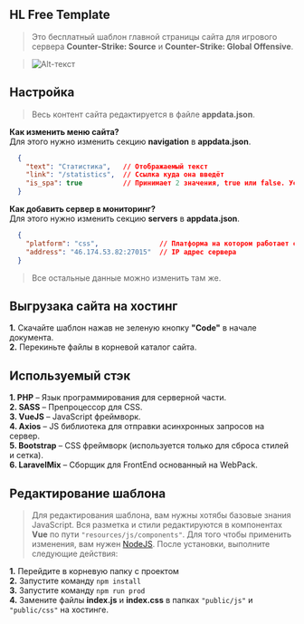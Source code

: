 ## HL Free Template

> Это бесплатный шаблон главной страницы сайта для игрового 
сервера **Counter-Strike: Source** и **Counter-Strike: Global Offensive**.

> ![Alt-текст](https://i.ibb.co/84JfFZY/hl-free-tempate.jpg)  


## Настройка
> Весь контент сайта редактируется в файле **appdata.json**.  

**Как изменить меню сайта?**  
Для этого нужно изменить секцию **navigation** в **appdata.json**.  
```json
  {
    "text": "Статистика",   // Отображаемый текст
    "link": "/statistics",  // Ссылка куда она введёт
    "is_spa": true          // Принимает 2 значения, true или false. Устанавливайте false эта ссылка на сторонний ресурс или на другой каталог сайта. Например: www.example.com/sourcebans 
  }
```

**Как добавить сервер в мониторинг?**  
Для этого нужно изменить секцию **servers** в **appdata.json**.  
```json
  {
    "platform": "css",               // Платформа на котором работает сервер. Принимает только значение "css" и "csgo"
    "address": "46.174.53.82:27015"  // IP адрес сервера
  }
```

> Все остальные данные можно изменить там же.  


## Выгрузака сайта на хостинг

**1.** Скачайте шаблон нажав не зеленую кнопку **"Code"** в начале документа.  
**2.** Перекиньте файлы в корневой каталог сайта.  


## Используемый стэк

**1. PHP** &ndash; Язык программирования для серверной части.  
**2. SASS** &ndash; Препроцессор для CSS.  
**3. VueJS** &ndash; JavaScript фреймворк.  
**4. Axios** &ndash; JS библиотека для отправки асинхронных запросов на сервер.  
**5. Bootstrap** &ndash; CSS фреймворк (используется только для сброса стилей и сетка).  
**6. LaravelMix** &ndash; Сборщик для FrontEnd основанный на WebPack.  

## Редактирование шаблона

> Для редактирования шаблона, вам нужны хотябы базовые знания JavaScript. 
Вся разметка и стили редактируются в компонентах **Vue** по пути ``"resources/js/components"``.
Для того чтобы применить изменения, вам нужен [NodeJS](https://nodejs.org/ru/). 
После установки, выполните следующие действия:

**1.** Перейдите в корневую папку с проектом  
**2.** Запустите команду ``npm install``  
**3.** Запустите команду ``npm run prod``  
**4.** Замените файлы **index.js** и **index.css** в папках ``"public/js"`` и ``"public/css"`` на хостинге.
